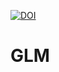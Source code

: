 [![DOI](https://zenodo.org/badge/20431/ritviksahajpal/GLM.svg)](https://zenodo.org/badge/latestdoi/20431/ritviksahajpal/GLM)

# GLM
